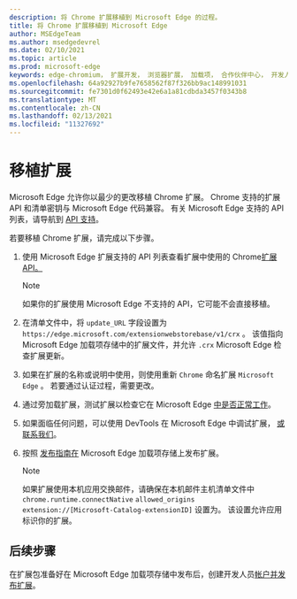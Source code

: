 ```yaml
---
description: 将 Chrome 扩展移植到 Microsoft Edge 的过程。
title: 将 Chrome 扩展移植到 Microsoft Edge
author: MSEdgeTeam
ms.author: msedgedevrel
ms.date: 02/10/2021
ms.topic: article
ms.prod: microsoft-edge
keywords: edge-chromium， 扩展开发， 浏览器扩展， 加载项， 合作伙伴中心， 开发人员
ms.openlocfilehash: 64a92927b9fe7658562f87f326bb9ac148991031
ms.sourcegitcommit: fe7301d0f62493e42e6a1a81cdbda3457f0343b8
ms.translationtype: MT
ms.contentlocale: zh-CN
ms.lasthandoff: 02/13/2021
ms.locfileid: "11327692"
---
```

# 移植扩展  

Microsoft Edge 允许你以最少的更改移植 Chrome 扩展。  Chrome 支持的扩展 API 和清单密钥与 Microsoft Edge 代码兼容。  有关 Microsoft Edge 支持的 API 列表，请导航到 [API 支持][ExtensionApiSupport]。  

若要移植 Chrome 扩展，请完成以下步骤。  

1.  使用 Microsoft Edge 扩展支持的 API 列表查看扩展中使用的 Chrome[扩展 API。][ExtensionApiSupport]  
    
    > [!NOTE]
    > 如果你的扩展使用 Microsoft Edge 不支持的 API，它可能不会直接移植。  
    
1.  在清单文件中，将 `update_URL` 字段设置为 `https://edge.microsoft.com/extensionwebstorebase/v1/crx` 。  该值指向 Microsoft Edge 加载项存储中的扩展文件，并允许 `.crx` Microsoft Edge 检查扩展更新。  
1.  如果在扩展的名称或说明中使用，则使用重新 `Chrome` 命名扩展 `Microsoft Edge` 。  若要通过认证过程，需要更改。  
1.  通过旁加载扩展，测试扩展以检查它在 Microsoft Edge [中是否正常工作][ExtensionsGettingStartedExtensionSideloading]。  
1.  如果面临任何问题，可以使用 DevTools 在 Microsoft Edge 中调试扩展， [或联系我们][mailtoExtensionMicrosoft]。  
1.  按照 [发布指南在][ExtensionsPublishPublishExtension] Microsoft Edge 加载项存储上发布扩展。  
    
    > [!NOTE]
    > 如果扩展使用本机应用交换邮件，请确保在本机邮件主机清单文件中 `chrome.runtime.connectNative` `allowed_origins` `extension://[Microsoft-Catalog-extensionID]` 设置为。  该设置允许应用标识你的扩展。  
    
## 后续步骤  

在扩展包准备好在 Microsoft Edge 加载项存储中发布后，创建开发人员[帐户][ExtensionsPublishCreateDevAccount][并发布扩展][ExtensionsPublishPublishExtension]。  

<!-- links -->  

[ExtensionApiSupport]: ./api-support.md "API 支持|Microsoft Docs"  
[ExtensionsGettingStartedExtensionSideloading]: ../getting-started/extension-sideloading.md "旁加载扩展|Microsoft Docs"  
[ExtensionsPublishCreateDevAccount]: ../publish/create-dev-account.md "开发人员注册|Microsoft Docs"  
[ExtensionsPublishPublishExtension]: ../publish/publish-extension.md "发布扩展|Microsoft Docs"  

[ChromeDeveloperWebStorePayments]: https://developer.chrome.com/webstore/one_time_payments "一次付款|Chrome 开发人员"  

[mailtoExtensionMicrosoft]: mailto:ext_dev_support@microsoft.com "ext_dev_support@microsoft.com"  

